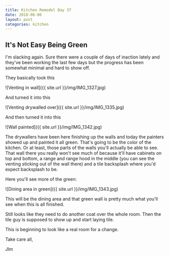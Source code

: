 ```yaml
---
title: Kitchen Remodel Day 37
date: 2018-06-06
layout: post
categories: kitchen
---
```


## It's Not Easy Being Green

I'm slacking again. Sure there were a couple of days of inaction lately and they've been working the last few days but the progress has been somewhat minimal and hard to show off. 

They basically took this

![Venting in wall]({{ site.url }}/img/IMG_1327.jpg)

And turned it into this

![Venting drywalled over]({{ site.url }}/img/IMG_1335.jpg)

And then turned it into this

![Wall painted]({{ site.url }}/img/IMG_1342.jpg)

The drywallers have been here finishing up the walls and today the painters showed up and painted it all green. That's going to be the color of the kitchen. Or at least, those parts of the walls you'll actually be able to see. That wall there you really won't see much of  because it'll have cabinets on top and bottom, a range and range hood in the middle (you can see the venting sticking out of the wall there) and a tile backsplash where you'd expect backsplash to be. 

Here you'll see more of the green: 

![Dining area in green]({{ site.url }}/img/IMG_1343.jpg)

This will be the dining area and that green wall is pretty much what you'll see when this is all finished. 

Still looks like they need to do another coat over the whole room. Then the tile guy is supposed to show up and start laying tile.

This is beginning to look like a real room for a change. 

Take care all, 

JIm


